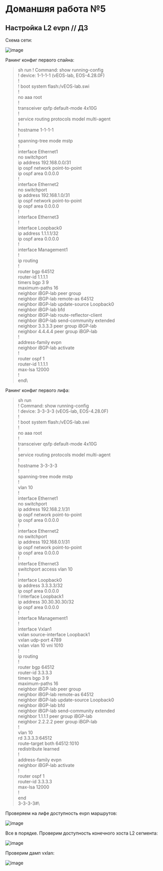 # Доманшяя работа №5
## Настройка L2 evpn // ДЗ
Схема сети:

![image](https://github.com/user-attachments/assets/973c05bb-b86d-4740-9143-40914c1858f3)


Ранинг конфиг первого спайна:

>sh run
! Command: show running-config\
! device: 1-1-1-1 (vEOS-lab, EOS-4.28.0F)\
!\
! boot system flash:/vEOS-lab.swi\
!\
no aaa root\
!\
transceiver qsfp default-mode 4x10G\
!\
service routing protocols model multi-agent\
!\
hostname 1-1-1-1\
!\
spanning-tree mode mstp\
!\
interface Ethernet1\
   no switchport\
   ip address 192.168.0.0/31\
   ip ospf network point-to-point\
   ip ospf area 0.0.0.0\
!\
interface Ethernet2\
   no switchport\
   ip address 192.168.1.0/31\
   ip ospf network point-to-point\
   ip ospf area 0.0.0.0\
!\
interface Ethernet3\
!\
interface Loopback0\
   ip address 1.1.1.1/32\
   ip ospf area 0.0.0.0\
!\
interface Management1\
!\
ip routing\
!\
router bgp 64512\
   router-id 1.1.1.1\
   timers bgp 3 9\
   maximum-paths 16\
   neighbor iBGP-lab peer group\
   neighbor iBGP-lab remote-as 64512\
   neighbor iBGP-lab update-source Loopback0\
   neighbor iBGP-lab bfd\
   neighbor iBGP-lab route-reflector-client\
   neighbor iBGP-lab send-community extended\
   neighbor 3.3.3.3 peer group iBGP-lab\
   neighbor 4.4.4.4 peer group iBGP-lab\
   !\
   address-family evpn\
      neighbor iBGP-lab activate\
!\
router ospf 1\
   router-id 1.1.1.1\
   max-lsa 12000\
!\
end\


Ранинг конфиг первого лифа:
>sh run\
! Command: show running-config\
! device: 3-3-3-3 (vEOS-lab, EOS-4.28.0F)\
!\
! boot system flash:/vEOS-lab.swi\
!\
no aaa root\
!\
transceiver qsfp default-mode 4x10G\
!\
service routing protocols model multi-agent\
!\
hostname 3-3-3-3\
!\
spanning-tree mode mstp\
!\
vlan 10\
!\
interface Ethernet1\
   no switchport\
   ip address 192.168.2.1/31\
   ip ospf network point-to-point\
   ip ospf area 0.0.0.0\
!\
interface Ethernet2\
   no switchport\
   ip address 192.168.0.1/31\
   ip ospf network point-to-point\
   ip ospf area 0.0.0.0\
!\
interface Ethernet3\
   switchport access vlan 10\
!\
interface Loopback0\
   ip address 3.3.3.3/32\
   ip ospf area 0.0.0.0\
!
interface Loopback1\
   ip address 30.30.30.30/32\
   ip ospf area 0.0.0.0\
!\
interface Management1\
!\
interface Vxlan1\
   vxlan source-interface Loopback1\
   vxlan udp-port 4789\
   vxlan vlan 10 vni 1010\
!\
ip routing\
!\
router bgp 64512\
   router-id 3.3.3.3\
   timers bgp 3 9\
   maximum-paths 16\
   neighbor iBGP-lab peer group\
   neighbor iBGP-lab remote-as 64512\
   neighbor iBGP-lab update-source Loopback0\
   neighbor iBGP-lab bfd\
   neighbor iBGP-lab send-community extended\
   neighbor 1.1.1.1 peer group iBGP-lab\
   neighbor 2.2.2.2 peer group iBGP-lab\
   !\
   vlan 10\
      rd 3.3.3.3:64512\
      route-target both 64512:1010\
      redistribute learned\
   !\
   address-family evpn\
      neighbor iBGP-lab activate\
!\
router ospf 1\
   router-id 3.3.3.3\
   max-lsa 12000\
!\
end\
3-3-3-3#\

Проверяем на лифе доступность evpn маршрутов:

![image](https://github.com/user-attachments/assets/fd4b8e11-ba85-4e06-bd3d-f9e63ff032af)

Все в порядке.
Проверим доступность конечного хоста L2 сегмента:

![image](https://github.com/user-attachments/assets/3920d980-3138-45b6-b6d5-6f779bcd8233)

Проверим дамп vxlan:

![image](https://github.com/user-attachments/assets/586cff97-b525-45bf-93ef-c34efb867007)
